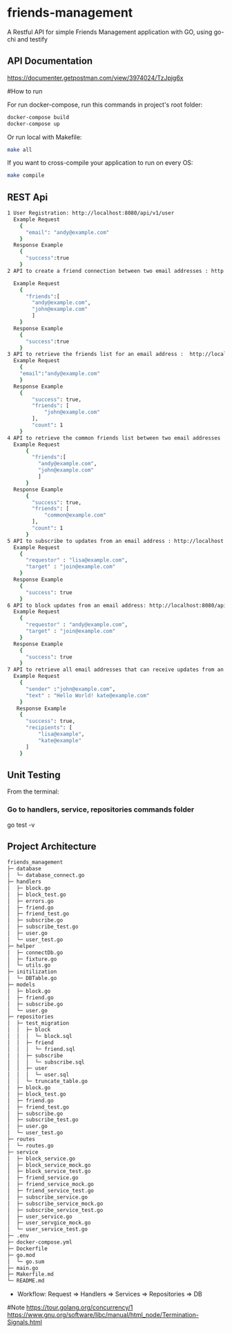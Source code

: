 # friends-management
A Restful API for simple Friends Management application with GO, using go-chi and testify 

## API Documentation
https://documenter.getpostman.com/view/3974024/TzJpjg6x

#How to run

For run docker-compose, run this commands in project's root folder:

```bash
docker-compose build
docker-compose up
```

Or run local with Makefile:

```bash
make all
```

If you want to cross-compile your application to run on every OS:

```bash
make compile
```

## REST Api
```sh
1 User Registration: http://localhost:8080/api/v1/user
  Example Request
    {
	  "email": "andy@example.com"
    }
  Response Example
    {
      "success":true
    }
2 API to create a friend connection between two email addresses : http://localhost:8080/api/v1/friend

  Example Request
    {
      "friends":[
        "andy@example.com",
        "john@example.com"
        ]
    }
  Response Example
    {
      "success":true
    }
3 API to retrieve the friends list for an email address :  http://localhost:8080/api/v1/friend/friends-list
  Example Request
    {
    "email":"andy@example.com"
    }
  Response Example
    {
        "success": true,
        "friends": [
            "john@example.com"
        ],
        "count": 1
    }
4 API to retrieve the common friends list between two email addresses :  http://localhost:8080/api/v1/friend/common-friends
  Example Request
      {
        "friends":[
          "andy@example.com",
          "john@example.com"
          ]
      }
  Response Example
      {
        "success": true,
        "friends": [
            "common@example.com"
        ],
        "count": 1
      }
5 API to subscribe to updates from an email address : http://localhost:8080/api/v1/subscribe
  Example Request
    {
      "requestor" : "lisa@example.com",
      "target" : "join@example.com"
    }
  Response Example
    {
      "success": true
    }
6 API to block updates from an email address: http://localhost:8080/api/v1/block
  Example Request
    {
      "requestor" : "andy@example.com",
      "target" : "join@example.com"
    }
  Response Example
    {
      "success": true
    }
7 API to retrieve all email addresses that can receive updates from an email address :  http://localhost:8080/api/v1/friend/receive-updates
  Example Request
    {
      "sender" :"john@example.com",
      "text" : "Hello World! kate@example.com"
    }
   Response Example
    {
      "success": true,
      "recipients": [
          "lisa@example",
          "kate@example"
      ]
    }
```
## Unit Testing

From the terminal: 

### Go to handlers, service, repositories commands folder

go test -v

## Project Architecture


```bash
friends_management
├─ database
│  └─ database_connect.go
├─ handlers
│  ├─ block.go
│  ├─ block_test.go
│  ├─ errors.go
│  ├─ friend.go
│  ├─ friend_test.go
│  ├─ subscribe.go
│  ├─ subscribe_test.go
│  ├─ user.go
│  └─ user_test.go
├─ helper
│  ├─ connectDb.go
│  ├─ fixture.go
│  └─ utils.go
├─ initilization
│  └─ DBTable.go
├─ models
│  ├─ block.go
│  ├─ friend.go
│  ├─ subscribe.go
│  └─ user.go
├─ repositories
│  ├─ test_migration
│  │  ├─ block
│  │  │  └─ block.sql
│  │  ├─ friend
│  │  │  └─ friend.sql
│  │  ├─ subscribe
│  │  │  └─ subscribe.sql
│  │  ├─ user
│  │  │  └─ user.sql
│  │  └─ truncate_table.go
│  ├─ block.go
│  ├─ block_test.go
│  ├─ friend.go
│  ├─ friend_test.go
│  ├─ subscribe.go
│  ├─ subscribe_test.go
│  ├─ user.go
│  └─ user_test.go
├─ routes
│  └─ routes.go
├─ service
│  ├─ block_service.go
│  ├─ block_service_mock.go
│  ├─ block_service_test.go
│  ├─ friend_service.go
│  ├─ friend_service_mock.go
│  ├─ friend_service_test.go
│  ├─ subscribe_service.go
│  ├─ subscribe_service_mock.go
│  ├─ subscribe_service_test.go
│  ├─ user_service.go
│  ├─ user_servgice_mock.go
│  └─ user_service_test.go
├─ .env
├─ docker-compose.yml
├─ Dockerfile
├─ go.mod
│  └─ go.sum
├─ main.go
├─ Makerfile.md
└─ README.md

```

- Workflow: Request => Handlers => Services => Repositories => DB

#Note
	 https://tour.golang.org/concurrency/1
	 https://www.gnu.org/software/libc/manual/html_node/Termination-Signals.html
